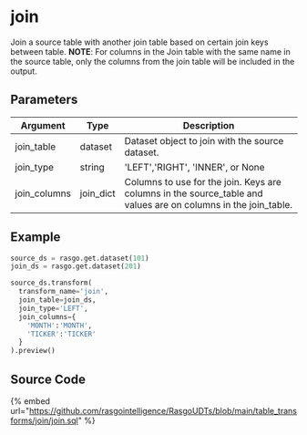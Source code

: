 

# join

Join a source table with another join table based on certain join keys between table. **NOTE**: For columns in the Join table with the same name in the source table, only the columns from the join table will be included in the output. 

## Parameters

|   Argument   |   Type    |                                                  Description                                                   |
| ------------ | --------- | -------------------------------------------------------------------------------------------------------------- |
| join_table   | dataset   | Dataset object to join with the source dataset.                                                                |
| join_type    | string    | 'LEFT','RIGHT', 'INNER', or None                                                                               |
| join_columns | join_dict | Columns to use for the join. Keys are columns in the source_table and values are on columns in the join_table. |


## Example

```python
source_ds = rasgo.get.dataset(101)
join_ds = rasgo.get.dataset(201)

source_ds.transform(
  transform_name='join',
  join_table=join_ds,
  join_type='LEFT',
  join_columns={
    'MONTH':'MONTH',
    'TICKER':'TICKER'
  }
).preview()
```

## Source Code

{% embed url="https://github.com/rasgointelligence/RasgoUDTs/blob/main/table_transforms/join/join.sql" %}

